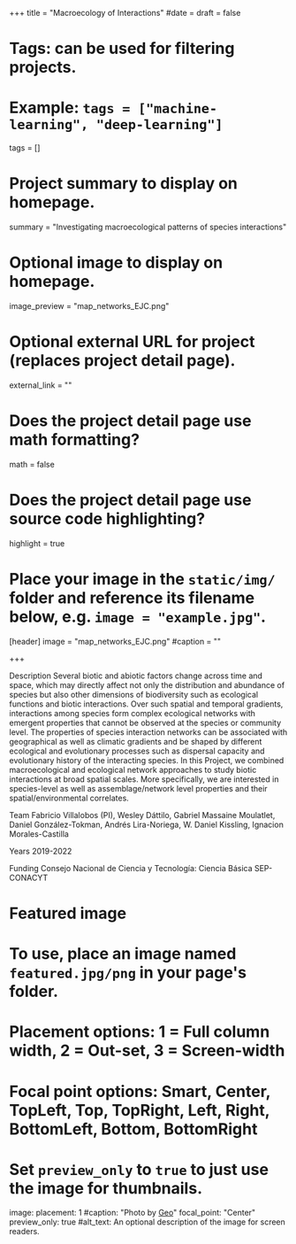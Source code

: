 +++
title = "Macroecology of Interactions"
#date = 
draft = false
  
# Tags: can be used for filtering projects.
# Example: `tags = ["machine-learning", "deep-learning"]`
tags = []
  
# Project summary to display on homepage.
summary = "Investigating macroecological patterns of species interactions"
  
# Optional image to display on homepage.
image_preview = "map_networks_EJC.png"
  
# Optional external URL for project (replaces project detail page).
external_link = ""
  
# Does the project detail page use math formatting?
math = false
  
# Does the project detail page use source code highlighting?
highlight = true
  
  
# Place your image in the `static/img/` folder and reference its filename below, e.g. `image = "example.jpg"`.
[header]
image = "map_networks_EJC.png"
#caption = ""
  
+++

Description
Several biotic and abiotic factors change across time and space, which may directly affect not only the distribution and abundance of species but also other dimensions of biodiversity such as ecological functions and biotic interactions. Over such spatial and temporal gradients, interactions among species form complex ecological networks with emergent properties that cannot be observed at the species or community level. The properties of species interaction networks can be associated with geographical as well as climatic gradients and be shaped by different ecological and evolutionary processes such as dispersal capacity and evolutionary history of the interacting species. In this Project, we combined macroecological and ecological network approaches to study biotic interactions at broad spatial scales. More specifically, we are interested in species-level as well as assemblage/network level properties and their spatial/environmental correlates. 

Team
Fabricio Villalobos (PI), Wesley Dáttilo, Gabriel Massaine Moulatlet, Daniel González-Tokman, Andrés Lira-Noriega, W. Daniel Kissling, Ignacion Morales-Castilla

Years
2019-2022

Funding
Consejo Nacional de Ciencia y Tecnología: Ciencia Básica SEP-CONACYT


# Featured image
# To use, place an image named `featured.jpg/png` in your page's folder.
# Placement options: 1 = Full column width, 2 = Out-set, 3 = Screen-width
# Focal point options: Smart, Center, TopLeft, Top, TopRight, Left, Right, BottomLeft, Bottom, BottomRight
# Set `preview_only` to `true` to just use the image for thumbnails.
image:
  placement: 1
  #caption: "Photo by [Geo](https://github.com/gcushen/)"
  focal_point: "Center"
  preview_only: true
  #alt_text: An optional description of the image for screen readers.
